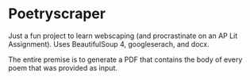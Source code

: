 # Poetryscraper

Just a fun project to learn webscaping (and procrastinate on an AP Lit Assignment). 
Uses BeautifulSoup 4, googleserach, and docx.  

The entire premise is to generate a PDF that contains the body of every poem that was provided as input.






